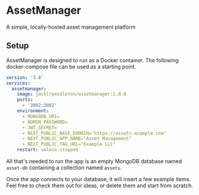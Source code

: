 # AssetManager
A simple, locally-hosted asset management platform

## Setup
AssetManager is designed to run as a Docker container. The following docker-compose file can be used as a starting point.
```yaml
version: '3.8'
services:
  assetmanager:
    image: jacklrpendleton/assetmanager:2.0.0
    ports:
      - '3002:3002'
    environment:
      - MONGODB_URI=
      - ADMIN_PASSWORD=
      - JWT_SECRET=
      - NEXT_PUBLIC_BASE_DOMAIN="https://assets.example.com"
      - NEXT_PUBLIC_APP_NAME="Asset Management"
      - NEXT_PUBLIC_TAG_URL="Example LLC"
    restart: unless-stopped
```
All that's needed to run the app is an empty MongoDB database named `asset-db` containing a collection named `assets`. 

Once the app connects to your database, it will insert a few example items. Feel free to check them out for ideas, or delete them and start from scratch.